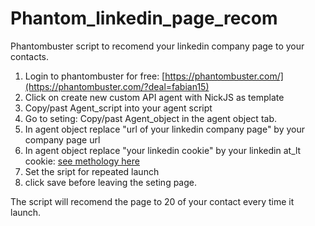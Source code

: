 # Phantom_linkedin_page_recom
Phantombuster script to recomend your linkedin company page to your contacts.

1. Login to phantombuster for free:  [https://phantombuster.com/](https://phantombuster.com/?deal=fabian15)
2. Click on create new custom API agent with NickJS as template
3. Copy/past Agent_script into your agent script
4. Go to seting: Copy/past Agent_object in the agent object tab.
5. In agent object replace "url of your linkedin company page" by your company page url
6. In agent object replace "your linkedin cookie" by your linkedin at_lt cookie: [see methology here](https://www.youtube.com/watch?v=S7i80ERXu_0&t=8s)
7. Set the sript for repeated launch
8. click save before leaving the seting page.

The script will recomend the page to 20 of your contact every time it launch.
